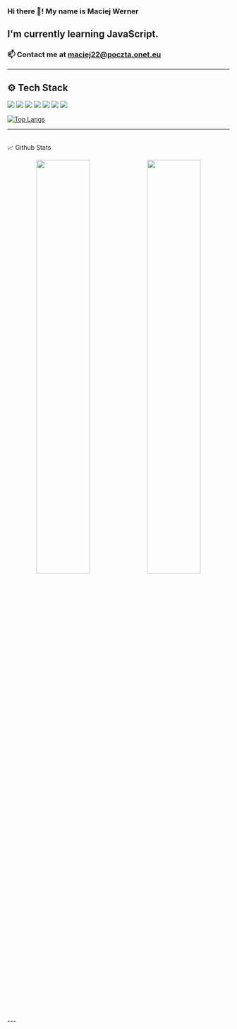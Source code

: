 ### Hi there 👋! My name is Maciej Werner

## I'm currently learning JavaScript.

### 📫 Contact me at maciej22@poczta.onet.eu

---
## ⚙️ Tech Stack
<p align="center">

<img src="https://img.shields.io/badge/Code-JavaScript-informational?style=flat&logo=JavaScript&logoColor=white&color=blue"></img>
<img src="https://img.shields.io/badge/Tech-NodeJS-informational?style=flat&logo=nodedotjs&logoColor=white&color=blue"></img>
<img src="https://img.shields.io/badge/Tech-MongoDB-informational?style=flat&logo=MongoDB&logoColor=white&color=blue"></img>
<img src="https://img.shields.io/badge/Tech-HTML5-informational?style=flat&logo=html5&logoColor=white&color=blue"></img>
<img src="https://img.shields.io/badge/Tech-CSS3-informational?style=flat&logo=css3&logoColor=white&color=blue"></img>
<img src="https://img.shields.io/badge/Editor-VSCode-informational?style=flat&logo=visual-studio-code&logoColor=white&color=blue"></img>
<img src="https://img.shields.io/badge/Tools-Postman-informational?style=flat&logo=postman&logoColor=white&color=blue"></img>

[![Top Langs](https://github-readme-stats.vercel.app/api/top-langs/?username=maciejwerner)](https://github.com/anuraghazra/github-readme-stats)

---
<br />
📈 Github Stats

<p align="center">
<img width="49%"  src="https://github-readme-stats.vercel.app/api/top-langs/?username=maciejwerner&layout=compact&langs_count=5&theme=buefy"></img>
<img width="49%"  src="https://github-readme-streak-stats.herokuapp.com/?user=maciejwerner"></img>
</p>

<br />
---
